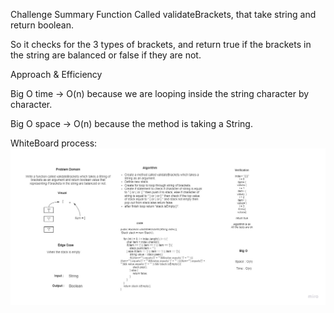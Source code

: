 Challenge Summary
Function Called validateBrackets, that take string and return boolean.

So it checks for the 3 types of brackets, and return true if the brackets in the string are balanced or false if they are not.

Approach & Efficiency

Big O time -> O(n) because we are looping inside the string character by character.

Big O space -> O(n) because the method is taking a String.


WhiteBoard process:
![challenge11](./Challenge13.jpg)